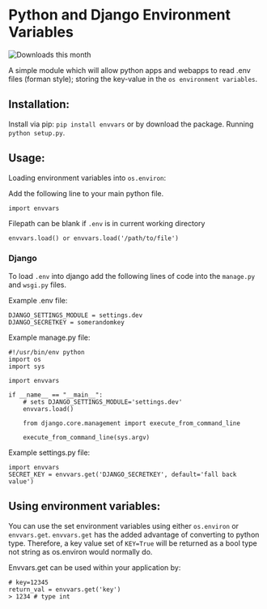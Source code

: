 Python and Django Environment Variables
============

![Downloads this month](https://pypip.in/d/envvars/badge.png)

A simple module which will allow python apps and webapps to read .env files (forman style); storing the key-value in the `os environment variables`.

## Installation:

Install via pip: `pip install envvars` or by download the package. Running `python setup.py`.


## Usage:

Loading environment variables into `os.environ`:

Add the following line to your main python file.

    import envvars

Filepath can be blank if `.env` is in current working directory

    envvars.load() or envvars.load('/path/to/file')

### Django

To load `.env` into django add the following lines of code into the `manage.py` and `wsgi.py` files.

Example .env file:

    DJANGO_SETTINGS_MODULE = settings.dev
    DJANGO_SECRETKEY = somerandomkey

Example manage.py file:

    #!/usr/bin/env python
    import os
    import sys

    import envvars

    if __name__ == "__main__":
        # sets DJANGO_SETTINGS_MODULE='settings.dev'
        envvars.load()

        from django.core.management import execute_from_command_line

        execute_from_command_line(sys.argv)


Example settings.py file:

    import envvars
    SECRET_KEY = envvars.get('DJANGO_SECRETKEY', default='fall back value')



## Using environment variables:

You can use the set environment variables using either `os.environ` or `envvars.get`. `envvars.get` has the added advantage of converting to python type. Therefore, a key value set of `KEY=True` will be returned as a bool type not string as os.environ would normally do.

Envvars.get can be used within your application by:

    # key=12345
    return_val = envvars.get('key')
    > 1234 # type int
